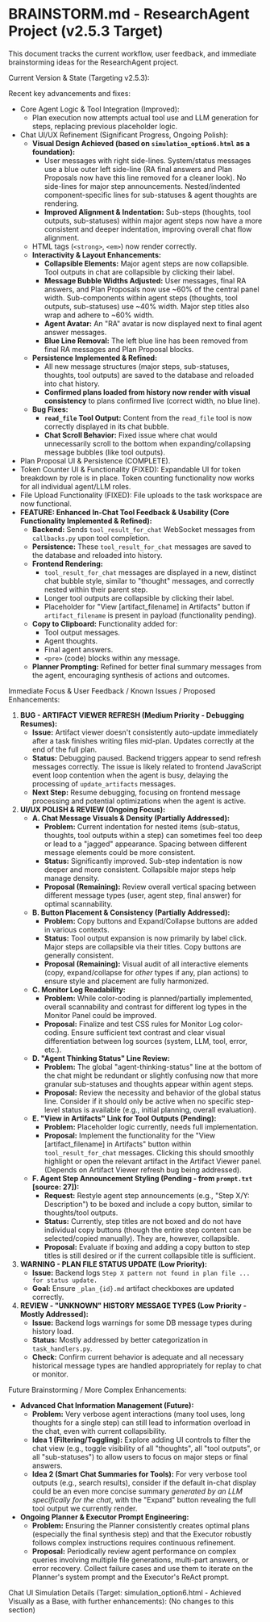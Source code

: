 # BRAINSTORM.md - ResearchAgent Project (v2.5.3 Target)

This document tracks the current workflow, user feedback, and immediate brainstorming ideas for the ResearchAgent project.

Current Version & State (Targeting v2.5.3):

Recent key advancements and fixes:

-   Core Agent Logic & Tool Integration (Improved):
    -   Plan execution now attempts actual tool use and LLM generation for steps, replacing previous placeholder logic.
-   Chat UI/UX Refinement (Significant Progress, Ongoing Polish):
    -   **Visual Design Achieved (based on `simulation_option6.html` as a foundation):**
        -   User messages with right side-lines. System/status messages use a blue outer left side-line (RA final answers and Plan Proposals now have this line removed for a cleaner look). No side-lines for major step announcements. Nested/indented component-specific lines for sub-statuses & agent thoughts are rendering.
        -   **Improved Alignment & Indentation:** Sub-steps (thoughts, tool outputs, sub-statuses) within major agent steps now have a more consistent and deeper indentation, improving overall chat flow alignment.
    -   HTML tags (`<strong>`, `<em>`) now render correctly.
    -   **Interactivity & Layout Enhancements:**
        -   **Collapsible Elements:** Major agent steps are now collapsible. Tool outputs in chat are collapsible by clicking their label.
        -   **Message Bubble Widths Adjusted:** User messages, final RA answers, and Plan Proposals now use ~60% of the central panel width. Sub-components within agent steps (thoughts, tool outputs, sub-statuses) use ~40% width. Major step titles also wrap and adhere to ~60% width.
        -   **Agent Avatar:** An "RA" avatar is now displayed next to final agent answer messages.
        -   **Blue Line Removal:** The left blue line has been removed from final RA messages and Plan Proposal blocks.
    -   **Persistence Implemented & Refined:**
        -   All new message structures (major steps, sub-statuses, thoughts, tool outputs) are saved to the database and reloaded into chat history.
        -   **Confirmed plans loaded from history now render with visual consistency** to plans confirmed live (correct width, no blue line).
    -   **Bug Fixes:**
        -   **`read_file` Tool Output:** Content from the `read_file` tool is now correctly displayed in its chat bubble.
        -   **Chat Scroll Behavior:** Fixed issue where chat would unnecessarily scroll to the bottom when expanding/collapsing message bubbles (like tool outputs).
-   Plan Proposal UI & Persistence (COMPLETE).
-   Token Counter UI & Functionality (FIXED): Expandable UI for token breakdown by role is in place. Token counting functionality now works for all individual agent/LLM roles.
-   File Upload Functionality (FIXED): File uploads to the task workspace are now functional.
-   **FEATURE: Enhanced In-Chat Tool Feedback & Usability (Core Functionality Implemented & Refined):**
    -   **Backend:** Sends `tool_result_for_chat` WebSocket messages from `callbacks.py` upon tool completion.
    -   **Persistence:** These `tool_result_for_chat` messages are saved to the database and reloaded into history.
    -   **Frontend Rendering:**
        -   `tool_result_for_chat` messages are displayed in a new, distinct chat bubble style, similar to "thought" messages, and correctly nested within their parent step.
        -   Longer tool outputs are collapsible by clicking their label.
        -   Placeholder for "View \[artifact\_filename\] in Artifacts" button if `artifact_filename` is present in payload (functionality pending).
    -   **Copy to Clipboard:** Functionality added for:
        -   Tool output messages.
        -   Agent thoughts.
        -   Final agent answers.
        -   `<pre>` (code) blocks within any message.
    -   **Planner Prompting:** Refined for better final summary messages from the agent, encouraging synthesis of actions and outcomes.

Immediate Focus & User Feedback / Known Issues / Proposed Enhancements:

1.  **BUG - ARTIFACT VIEWER REFRESH (Medium Priority - Debugging Resumes):**
    -   **Issue:** Artifact viewer doesn't consistently auto-update immediately after a task finishes writing files mid-plan. Updates correctly at the end of the full plan.
    -   **Status:** Debugging paused. Backend triggers appear to send refresh messages correctly. The issue is likely related to frontend JavaScript event loop contention when the agent is busy, delaying the processing of `update_artifacts` messages.
    -   **Next Step:** Resume debugging, focusing on frontend message processing and potential optimizations when the agent is active.
2.  **UI/UX POLISH & REVIEW (Ongoing Focus):**
    -   **A. Chat Message Visuals & Density (Partially Addressed):**
        -   **Problem:** Current indentation for nested items (sub-status, thoughts, tool outputs within a step) can sometimes feel too deep or lead to a "jagged" appearance. Spacing between different message elements could be more consistent.
        -   **Status:** Significantly improved. Sub-step indentation is now deeper and more consistent. Collapsible major steps help manage density.
        -   **Proposal (Remaining):** Review overall vertical spacing between different message types (user, agent step, final answer) for optimal scannability.
    -   **B. Button Placement & Consistency (Partially Addressed):**
        -   **Problem:** Copy buttons and Expand/Collapse buttons are added in various contexts.
        -   **Status:** Tool output expansion is now primarily by label click. Major steps are collapsible via their titles. Copy buttons are generally consistent.
        -   **Proposal (Remaining):** Visual audit of all interactive elements (copy, expand/collapse for _other_ types if any, plan actions) to ensure style and placement are fully harmonized.
    -   **C. Monitor Log Readability:**
        -   **Problem:** While color-coding is planned/partially implemented, overall scannability and contrast for different log types in the Monitor Panel could be improved.
        -   **Proposal:** Finalize and test CSS rules for Monitor Log color-coding. Ensure sufficient text contrast and clear visual differentiation between log sources (system, LLM, tool, error, etc.).
    -   **D. "Agent Thinking Status" Line Review:**
        -   **Problem:** The global "agent-thinking-status" line at the bottom of the chat might be redundant or slightly confusing now that more granular sub-statuses and thoughts appear within agent steps.
        -   **Proposal:** Review the necessity and behavior of the global status line. Consider if it should only be active when no specific step-level status is available (e.g., initial planning, overall evaluation).
    -   **E. "View in Artifacts" Link for Tool Outputs (Pending):**
        -   **Problem:** Placeholder logic currently, needs full implementation.
        -   **Proposal:** Implement the functionality for the "View \[artifact\_filename\] in Artifacts" button within `tool_result_for_chat` messages. Clicking this should smoothly highlight or open the relevant artifact in the Artifact Viewer panel. (Depends on Artifact Viewer refresh bug being addressed).
    -   **F. Agent Step Announcement Styling (Pending - from `prompt.txt` \[source: 27\]):**
        -   **Request:** Restyle agent step announcements (e.g., "Step X/Y: Description") to be boxed and include a copy button, similar to thoughts/tool outputs.
        -   **Status:** Currently, step titles are not boxed and do not have individual copy buttons (though the entire step content can be selected/copied manually). They are, however, collapsible.
        -   **Proposal:** Evaluate if boxing and adding a copy button to step titles is still desired or if the current collapsible title is sufficient.
3.  **WARNING - PLAN FILE STATUS UPDATE (Low Priority):**
    -   **Issue:** Backend logs `Step X pattern not found in plan file ... for status update.`
    -   **Goal:** Ensure `_plan_{id}.md` artifact checkboxes are updated correctly.
4.  **REVIEW - "UNKNOWN" HISTORY MESSAGE TYPES (Low Priority - Mostly Addressed):**
    -   **Issue:** Backend logs warnings for some DB message types during history load.
    -   **Status:** Mostly addressed by better categorization in `task_handlers.py`.
    -   **Check:** Confirm current behavior is adequate and all necessary historical message types are handled appropriately for replay to chat or monitor.

Future Brainstorming / More Complex Enhancements:

-   **Advanced Chat Information Management (Future):**
    -   **Problem:** Very verbose agent interactions (many tool uses, long thoughts for a single step) can still lead to information overload in the chat, even with current collapsibility.
    -   **Idea 1 (Filtering/Toggling):** Explore adding UI controls to filter the chat view (e.g., toggle visibility of all "thoughts", all "tool outputs", or all "sub-statuses") to allow users to focus on major steps or final answers.
    -   **Idea 2 (Smart Chat Summaries for Tools):** For very verbose tool outputs (e.g., search results), consider if the default in-chat display could be an even more concise summary _generated by an LLM specifically for the chat_, with the "Expand" button revealing the full tool output we currently render.
-   **Ongoing Planner & Executor Prompt Engineering:**
    -   **Problem:** Ensuring the Planner consistently creates optimal plans (especially the final synthesis step) and that the Executor robustly follows complex instructions requires continuous refinement.
    -   **Proposal:** Periodically review agent performance on complex queries involving multiple file generations, multi-part answers, or error recovery. Collect failure cases and use them to iterate on the Planner's system prompt and the Executor's ReAct prompt.

Chat UI Simulation Details (Target: simulation\_option6.html - Achieved Visually as a Base, with further enhancements):
(No changes to this section)
